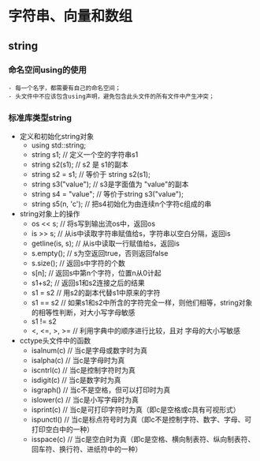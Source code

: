 # 字符串、向量和数组
## string
### 命名空间using的使用
    - 每一个名字，都需要有自己的命名空间；
    - 头文件中不应该包含using声明，避免包含此头文件的所有文件中产生冲突；

### 标准库类型string
  - 定义和初始化string对象
    - using std::string;
    - string s1; // 定义一个空的字符串s1
    - string s2(s1); // s2 是 s1的副本
    - string s2 = s1; // 等价于 string s2(s1);
    - string s3("value"); // s3是字面值为 "value"的副本
    - string s4 = "value"; // 等价于string s3("value");
    - string s5(n, 'c'); // 把s4初始化为由连续n个字符c组成的串
  - string对象上的操作
    - os << s; // 将s写到输出流os中，返回os
    - is >> s; // 从is中读取字符串赋值给s，字符串以空白分隔，返回is
    - getline(is, s); // 从is中读取一行赋值给s，返回is
    - s.empty();    // s为空返回true，否则返回false
    - s.size();     // 返回s中字符的个数
    - s[n];         // 返回s中第n个字符，位置n从0计起
    - s1+s2;        // 返回s1和s2连接之后的结果
    - s1 = s2       // 用s2的副本代替s1中原来的字符
    - s1 == s2      // 如果s1和s2中所含的字符完全一样，则他们相等，string对象的相等性判断，对大小写字母敏感
    - s1 != s2
    - <, <=, >, >=  // 利用字典中的顺序进行比较，且对 字母的大小写敏感
  - cctype头文件中的函数
    - isalnum(c)    // 当c是字母或数字时为真
    - isalpha(c)    // 当c是字母时为真
    - iscntrl(c)    // 当c是控制字符时为真
    - isdigit(c)    // 当c是数字时为真
    - isgraph()     // 当c不是空格，但可以打印时为真
    - islower(c)    // 当c是小写字母时为真
    - isprint(c)    // 当c是可打印字符时为真（即c是空格或c具有可视形式）
    - ispunctl()    // 当c是标点符号时为真（即c不是控制字符、数字、字母、可打印空白中的一种）
    - isspace(c)    // 当c是空白时为真（即c是空格、横向制表符、纵向制表符、回车符、换行符、进纸符中的一种）
    
